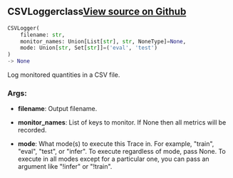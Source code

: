## CSVLogger<span class="tag">class</span><a class="sourcelink" href=https://github.com/fastestimator/fastestimator/blob/r1.2/fastestimator/trace/io/csv_logger.py/#L27-L63>View source on Github</a>
```python
CSVLogger(
	filename: str,
	monitor_names: Union[List[str], str, NoneType]=None,
	mode: Union[str, Set[str]]=('eval', 'test')
)
-> None
```
Log monitored quantities in a CSV file.


<h3>Args:</h3>


* **filename**: Output filename.

* **monitor_names**: List of keys to monitor. If None then all metrics will be recorded.

* **mode**: What mode(s) to execute this Trace in. For example, "train", "eval", "test", or "infer". To execute regardless of mode, pass None. To execute in all modes except for a particular one, you can pass an argument like "!infer" or "!train".

